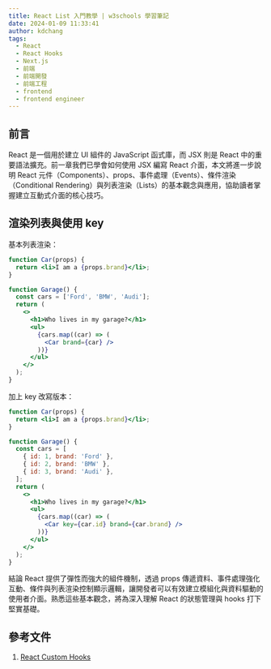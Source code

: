 ```yaml
---
title: React List 入門教學 | w3schools 學習筆記
date: 2024-01-09 11:33:41
author: kdchang
tags:
  - React
  - React Hooks
  - Next.js
  - 前端
  - 前端開發
  - 前端工程
  - frontend
  - frontend engineer
---
```


## 前言

React 是一個用於建立 UI 組件的 JavaScript 函式庫，而 JSX 則是 React 中的重要語法擴充。前一章我們已學會如何使用 JSX 編寫 React 介面，本文將進一步說明 React 元件（Components）、props、事件處理（Events）、條件渲染（Conditional Rendering）與列表渲染（Lists）的基本觀念與應用，協助讀者掌握建立互動式介面的核心技巧。

## 渲染列表與使用 key

基本列表渲染：

```jsx
function Car(props) {
  return <li>I am a {props.brand}</li>;
}

function Garage() {
  const cars = ['Ford', 'BMW', 'Audi'];
  return (
    <>
      <h1>Who lives in my garage?</h1>
      <ul>
        {cars.map((car) => (
          <Car brand={car} />
        ))}
      </ul>
    </>
  );
}
```

加上 key 改寫版本：

```jsx
function Car(props) {
  return <li>I am a {props.brand}</li>;
}

function Garage() {
  const cars = [
    { id: 1, brand: 'Ford' },
    { id: 2, brand: 'BMW' },
    { id: 3, brand: 'Audi' },
  ];
  return (
    <>
      <h1>Who lives in my garage?</h1>
      <ul>
        {cars.map((car) => (
          <Car key={car.id} brand={car.brand} />
        ))}
      </ul>
    </>
  );
}
```

結論
React 提供了彈性而強大的組件機制，透過 props 傳遞資料、事件處理強化互動、條件與列表渲染控制顯示邏輯，讓開發者可以有效建立模組化與資料驅動的使用者介面。熟悉這些基本觀念，將為深入理解 React 的狀態管理與 hooks 打下堅實基礎。

## 參考文件

1. [React Custom Hooks](https://www.w3schools.com/react/react_customhooks.asp)
